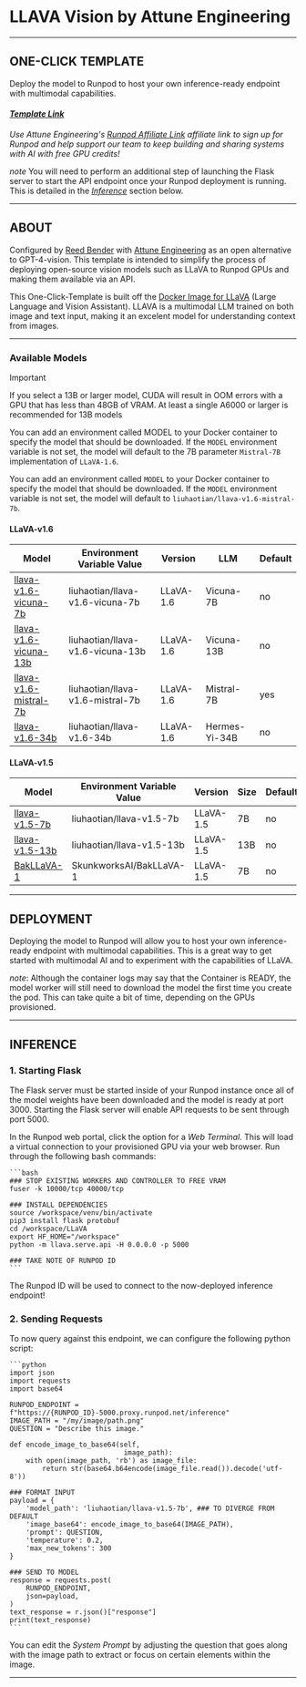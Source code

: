 # LLAVA Vision by Attune Engineering
---

## ONE-CLICK TEMPLATE
Deploy the model to Runpod to host your own inference-ready endpoint with multimodal capabilities.

#### *[Template Link](https://runpod.io/gsc?template=aajbtuv52q&ref=zdeyr0zx)*

*Use Attune Engineering's [Runpod Affiliate Link](https://runpod.io?ref=zdeyr0zx) affiliate link to sign up for Runpod and help support our team to keep building and sharing systems with AI with free GPU credits!*

_note_ You will need to perform an additional step of launching the Flask server to start the API endpoint once your Runpod deployment is running. This is detailed in the *[Inference](#inference)* section below.

---

## ABOUT
Configured by [Reed Bender](https://reedbender.com) with [Attune Engineering](https://attuneengineering.com) as an open alternative to GPT-4-vision. This template is intended to simplify the process of deploying open-source vision models such as LLaVA to Runpod GPUs and making them available via an API.

This One-Click-Template is built off the [Docker Image for LLaVA](https://github.com/ashleykleynhans/llava-docker) (Large Language and Vision Assistant). LLAVA is a multimodal LLM trained on both image and text input, making it an excelent model for understanding context from images. 

---

### Available Models

> [!IMPORTANT]
> If you select a 13B or larger model, CUDA will result in OOM errors with a GPU that has less than 48GB of VRAM. At least a single A6000 or larger is recommended for 13B models

You can add an environment called MODEL to your Docker container to specify the model that should be downloaded. If the `MODEL` environment variable is not set, the model will default to the 7B parameter `Mistral-7B` implementation of `LLaVA-1.6`.

You can add an environment called `MODEL` to your Docker container to
specify the model that should be downloaded.  If the `MODEL` environment
variable is not set, the model will default to `liuhaotian/llava-v1.6-mistral-7b`.

#### LLaVA-v1.6

| Model                                                                            | Environment Variable Value       | Version    | LLM           | Default |
|----------------------------------------------------------------------------------|----------------------------------|------------|---------------|---------|
| [llava-v1.6-vicuna-7b](https://huggingface.co/liuhaotian/llava-v1.6-vicuna-7b)   | liuhaotian/llava-v1.6-vicuna-7b  | LLaVA-1.6  | Vicuna-7B     | no      |
| [llava-v1.6-vicuna-13b](https://huggingface.co/liuhaotian/llava-v1.6-vicuna-13b) | liuhaotian/llava-v1.6-vicuna-13b | LLaVA-1.6  | Vicuna-13B    | no      |
| [llava-v1.6-mistral-7b](https://huggingface.co/liuhaotian/llava-v1.6-mistral-7b) | liuhaotian/llava-v1.6-mistral-7b | LLaVA-1.6  | Mistral-7B    | yes     |
| [llava-v1.6-34b](https://huggingface.co/liuhaotian/llava-v1.6-34b)               | liuhaotian/llava-v1.6-34b        | LLaVA-1.6  | Hermes-Yi-34B | no      |

#### LLaVA-v1.5

| Model                                                                            | Environment Variable Value       | Version   | Size | Default |
|----------------------------------------------------------------------------------|----------------------------------|-----------|------|---------|
| [llava-v1.5-7b](https://huggingface.co/liuhaotian/llava-v1.5-7b)                 | liuhaotian/llava-v1.5-7b         | LLaVA-1.5 | 7B   | no      |
| [llava-v1.5-13b](https://huggingface.co/liuhaotian/llava-v1.5-13b)               | liuhaotian/llava-v1.5-13b        | LLaVA-1.5 | 13B  | no      |
| [BakLLaVA-1](https://huggingface.co/SkunkworksAI/BakLLaVA-1)                     | SkunkworksAI/BakLLaVA-1          | LLaVA-1.5 | 7B   | no      |

---

## DEPLOYMENT

Deploying the model to Runpod will allow you to host your own inference-ready endpoint with multimodal capabilities. This is a great way to get started with multimodal AI and to experiment with the capabilities of LLaVA.

*note*: Although the container logs may say that the Container is READY, the model worker will still need to download the model the first time you create the pod. This can take quite a bit of time, depending on the GPUs provisioned.

---

## INFERENCE
### 1. Starting Flask
The Flask server must be started inside of your Runpod instance once all of the model weights have been downloaded and the model is ready at port 3000. Starting the Flask server will enable API requests to be sent through port 5000. 

In the Runpod web portal, click the option for a *Web Terminal*. This will load a virtual connection to your provisioned GPU via your web browser. Run through the following bash commands:

    ```bash
    ### STOP EXISTING WORKERS AND CONTROLLER TO FREE VRAM
    fuser -k 10000/tcp 40000/tcp

    ### INSTALL DEPENDENCIES
    source /workspace/venv/bin/activate
    pip3 install flask protobuf
    cd /workspace/LLaVA
    export HF_HOME="/workspace"
    python -m llava.serve.api -H 0.0.0.0 -p 5000

    ### TAKE NOTE OF RUNPOD ID
    ```
The Runpod ID will be used to connect to the now-deployed inference endpoint!

### 2. Sending Requests
To now query against this endpoint, we can configure the following python script:

    ```python
    import json
    import requests
    import base64

    RUNPOD_ENDPOINT = f"https://{RUNPOD_ID}-5000.proxy.runpod.net/inference"
    IMAGE_PATH = "/my/image/path.png"
    QUESTION = "Describe this image."

    def encode_image_to_base64(self,
                                image_path):
        with open(image_path, 'rb') as image_file:
            return str(base64.b64encode(image_file.read()).decode('utf-8'))

    ### FORMAT INPUT
    payload = {
        'model_path': 'liuhaotian/llava-v1.5-7b', ### TO DIVERGE FROM DEFAULT
        'image_base64': encode_image_to_base64(IMAGE_PATH),
        'prompt': QUESTION,
        'temperature': 0.2,
        'max_new_tokens': 300
    }

    ### SEND TO MODEL
    response = requests.post(
        RUNPOD_ENDPOINT,
        json=payload,
    )
    text_response = r.json()["response"]
    print(text_response)
    ```

You can edit the *System Prompt* by adjusting the question that goes along with the image path to extract or focus on certain elements within the image. 

---